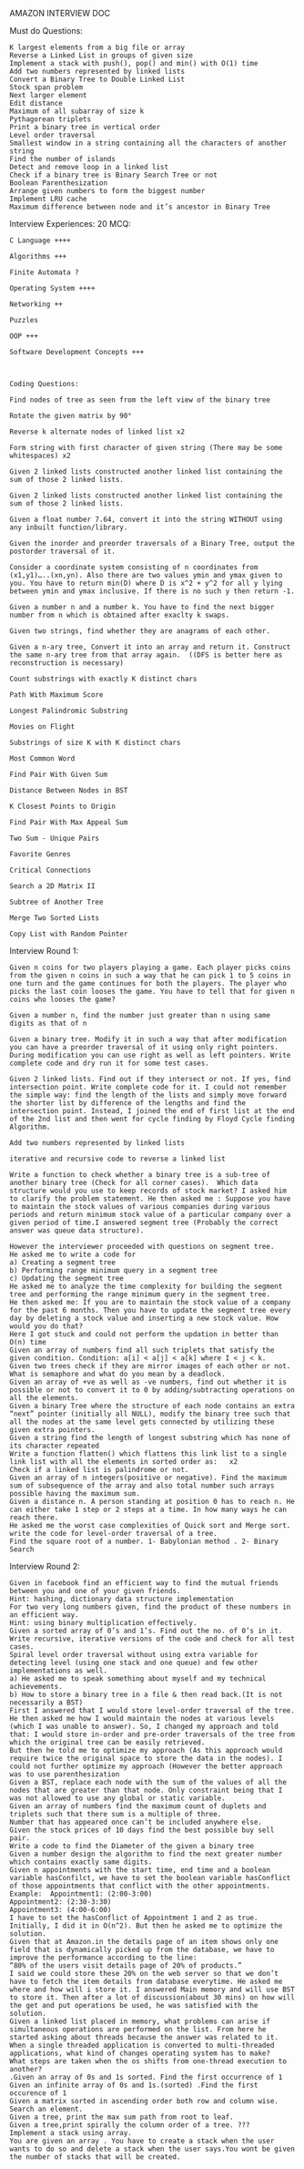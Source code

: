AMAZON INTERVIEW DOC

Must do Questions:


	K largest elements from a big file or array
	Reverse a Linked List in groups of given size
	Implement a stack with push(), pop() and min() with O(1) time
	Add two numbers represented by linked lists
	Convert a Binary Tree to Double Linked List
	Stock span problem
	Next larger element
	Edit distance
	Maximum of all subarray of size k
	Pythagorean triplets
	Print a binary tree in vertical order 
	Level order traversal
	Smallest window in a string containing all the characters of another string
	Find the number of islands
	Detect and remove loop in a linked list
	Check if a binary tree is Binary Search Tree or not
	Boolean Parenthesization  
	Arrange given numbers to form the biggest number
	Implement LRU cache
	Maximum difference between node and it’s ancestor in Binary Tree


Interview Experiences:
	20 MCQ:

	C Language ++++
	
    Algorithms +++
	
    Finite Automata ?
	
    Operating System ++++
	
    Networking ++
	
    Puzzles
	
    OOP +++
	
    Software Development Concepts +++
	


    Coding Questions:
	
    Find nodes of tree as seen from the left view of the binary tree
	
    Rotate the given matrix by 90°
	
    Reverse k alternate nodes of linked list x2
	
    Form string with first character of given string (There may be some whitespaces) x2
	
    Given 2 linked lists constructed another linked list containing the sum of those 2 linked lists.
	
    Given 2 linked lists constructed another linked list containing the sum of those 2 linked lists.
	
    Given a float number 7.64, convert it into the string WITHOUT using any inbuilt function/library.
	
    Given the inorder and preorder traversals of a Binary Tree, output the postorder traversal of it.
	
    Consider a coordinate system consisting of n coordinates from (x1,y1)…..(xn,yn). Also there are two values ymin and ymax given to you. You have to return min(D) where D is x^2 + y^2 for all y lying between ymin and ymax inclusive. If there is no such y then return -1.
	
    Given a number n and a number k. You have to find the next bigger number from n which is obtained after exaclty k swaps.
	
    Given two strings, find whether they are anagrams of each other.
	
    Given a n-ary tree, Convert it into an array and return it. Construct the same n-ary tree from that array again.  ((DFS is better here as reconstruction is necessary)
	
    Count substrings with exactly K distinct chars
	
    Path With Maximum Score
	
    Longest Palindromic Substring
	
    Movies on Flight
	
    Substrings of size K with K distinct chars 
	
    Most Common Word
	
    Find Pair With Given Sum
	
    Distance Between Nodes in BST
	
    K Closest Points to Origin
	
    Find Pair With Max Appeal Sum
	
    Two Sum - Unique Pairs 
	
    Favorite Genres
	
    Critical Connections
	
    Search a 2D Matrix II
	
    Subtree of Another Tree 
	
    Merge Two Sorted Lists 
	
    Copy List with Random Pointer




Interview Round 1:

	Given n coins for two players playing a game. Each player picks coins from the given n coins in such a way that he can pick 1 to 5 coins in one turn and the game continues for both the players. The player who picks the last coin looses the game. You have to tell that for given n coins who looses the game? 

	Given a number n, find the number just greater than n using same digits as that of n

	Given a binary tree. Modify it in such a way that after modification you can have a preorder traversal of it using only right pointers. During modification you can use right as well as left pointers. Write complete code and dry run it for some test cases.
	
    Given 2 linked lists. Find out if they intersect or not. If yes, find intersection point. Write complete code for it. I could not remember the simple way: find the length of the lists and simply move forward the shorter list by difference of the lengths and find the intersection point. Instead, I joined the end of first list at the end of the 2nd list and then went for cycle finding by Floyd Cycle finding Algorithm.
	
    Add two numbers represented by linked lists
	
    iterative and recursive code to reverse a linked list
	
    Write a function to check whether a binary tree is a sub-tree of another binary tree (Check for all corner cases).  Which data structure would you use to keep records of stock market? I asked him to clarify the problem statement. He then asked me : Suppose you have to maintain the stock values of various companies during various periods and return minimum stock value of a particular company over a given period of time.I answered segment tree (Probably the correct answer was queue data structure).
    
    However the interviewer proceeded with questions on segment tree.
    He asked me to write a code for
    a) Creating a segment tree
    b) Performing range minimum query in a segment tree
    c) Updating the segment tree
    He asked me to analyze the time complexity for building the segment tree and performing the range minimum query in the segment tree.
    He then asked me: If you are to maintain the stock value of a company for the past 6 months. Then you have to update the segment tree every day by deleting a stock value and inserting a new stock value. How would you do that?
    Here I got stuck and could not perform the updation in better than O(n) time
	Given an array of numbers find all such triplets that satisfy the given condition. Condition: a[i] < a[j] < a[k] where I < j < k.
	Given two trees check if they are mirror images of each other or not.
	What is semaphore and what do you mean by a deadlock.
	Given an array of +ve as well as -ve numbers, find out whether it is possible or not to convert it to 0 by adding/subtracting operations on all the elements.
	Given a binary Tree where the structure of each node contains an extra “next” pointer (initially all NULL), modify the binary tree such that all the nodes at the same level gets connected by utilizing these given extra pointers.
	Given a string find the length of longest substring which has none of its character repeated
	Write a function flatten() which flattens this link list to a single link list with all the elements in sorted order as:   x2
	Check if a linked list is palindrome or not.
	Given an array of n integers(positive or negative). Find the maximum sum of subsequence of the array and also total number such arrays possible having the maximum sum.
	Given a distance n. A person standing at position 0 has to reach n. He can either take 1 step or 2 steps at a time. In how many ways he can reach there.
	He asked me the worst case complexities of Quick sort and Merge sort.
	write the code for level-order traversal of a tree.
	Find the square root of a number. 1- Babylonian method . 2- Binary Search

Interview Round 2:

	Given in facebook find an efficient way to find the mutual friends between you and one of your given friends.
    Hint: hashing, dictionary data structure implementation
	For two very long numbers given, find the product of these numbers in an efficient way.
    Hint: using binary multiplication effectively.
	Given a sorted array of 0’s and 1’s. Find out the no. of 0’s in it. Write recursive, iterative versions of the code and check for all test cases.
	Spiral level order traversal without using extra variable for detecting level (using one stack and one queue) and few other implementations as well.
	a) He asked me to speak something about myself and my technical achievements.
    b) How to store a binary tree in a file & then read back.(It is not necessarily a BST)
    First I answered that I would store level-order traversal of the tree.
    He then asked me how I would maintain the nodes at various levels (which I was unable to answer). So, I changed my approach and told that: I would store in-order and pre-order traversals of the tree from which the original tree can be easily retrieved.
    But then he told me to optimize my approach (As this approach would require twice the original space to store the data in the nodes). I could not further optimize my approach (However the better approach was to use parenthesization
	Given a BST, replace each node with the sum of the values of all the nodes that are greater than that node. Only constraint being that I was not allowed to use any global or static variable.
	Given an array of numbers find the maximum count of duplets and triplets such that there sum is a multiple of three.
    Number that has appeared once can’t be included anywhere else.  
	Given the stock prices of 10 days find the best possible buy sell pair.
	Write a code to find the Diameter of the given a binary tree
	Given a number design the algorithm to find the next greater number which contains exactly same digits.
	Given n appointments with the start time, end time and a boolean variable hasConfilct, we have to set the boolean variable hasConflict of those appointments that conflict with the other appointments.
    Example:  Appointment1: (2:00-3:00)
    Appointment2: (2:30-3:30)
    Appointment3: (4:00-6:00)
    I have to set the hasConflict of Appointment 1 and 2 as true. Initially, I did it in O(n^2). But then he asked me to optimize the solution.
	Given that at Amazon.in the details page of an item shows only one field that is dynamically picked up from the database, we have to improve the performance according to the line:
    “80% of the users visit details page of 20% of products.”
    I said we could store these 20% on the web server so that we don’t have to fetch the item details from database everytime. He asked me where and how will i store it. I answered Main memory and will use BST to store it. Then after a lot of discussion(about 30 mins) on how will the get and put operations be used, he was satisfied with the solution.
	Given a linked list placed in memory, what problems can arise if simultaneous operations are performed on the list. From here he started asking about threads because the answer was related to it.
	When a single threaded application is converted to multi-threaded applications, what kind of changes operating system has to make?
	What steps are taken when the os shifts from one-thread execution to another?
	.Given an array of 0s and 1s sorted. Find the first occurrence of 1 
	Given an infinite array of 0s and 1s.(sorted) .Find the first occurence of 1
	Given a matrix sorted in ascending order both row and column wise. Search an element.
	Given a tree, print the max sum path from root to leaf.
	Given a tree,print spirally the column order of a tree. ???
	Implement a stack using array. 
	You are given an array . You have to create a stack when the user wants to do so and delete a stack when the user says.You wont be given the number of stacks that will be created.
